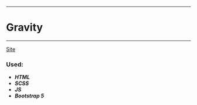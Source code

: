 ____
# Gravity
____
[Site](https://)

### Used:
* ***HTML***
* ***SCSS***
* ***JS***
* ***Bootstrap 5***

